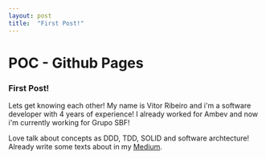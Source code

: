 ```yaml
---
layout: post
title:  "First Post!"
---
```


# POC - Github Pages

### First Post!

Lets get knowing each other! My name is Vitor Ribeiro and i'm a software developer with 4 years of experience! I already worked for Ambev and now i'm currently working for Grupo SBF!

Love talk about concepts as DDD, TDD, SOLID and software archtecture! Already write some texts about in my [Medium](https://medium.com/@vitorhpribeiro).